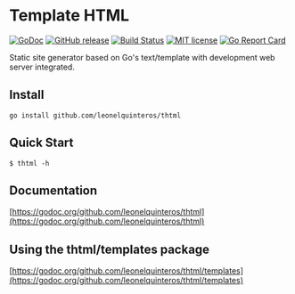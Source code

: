 # Template HTML

[![GoDoc](https://godoc.org/github.com/leonelquinteros/thtml?status.svg)](https://godoc.org/github.com/leonelquinteros/thtml)
[![GitHub release](https://img.shields.io/github/release/leonelquinteros/thtml.svg)](https://github.com/leonelquinteros/thtml)
[![Build Status](https://travis-ci.org/leonelquinteros/thtml.svg?branch=master)](https://travis-ci.org/leonelquinteros/thtml)
[![MIT license](https://img.shields.io/badge/License-MIT-blue.svg)](LICENSE)
[![Go Report Card](https://goreportcard.com/badge/github.com/leonelquinteros/thtml)](https://goreportcard.com/report/github.com/leonelquinteros/thtml)


Static site generator based on Go's text/template with development web server integrated. 


## Install

```
go install github.com/leonelquinteros/thtml
```


## Quick Start

```
$ thtml -h
```


## Documentation

[https://godoc.org/github.com/leonelquinteros/thtml](https://godoc.org/github.com/leonelquinteros/thtml)


## Using the thtml/templates package

[https://godoc.org/github.com/leonelquinteros/thtml/templates](https://godoc.org/github.com/leonelquinteros/thtml/templates)


